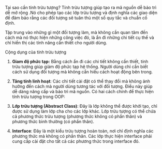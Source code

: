 Tại sao cần tính trừu tượng?
Tính trừu tượng giúp tạo ra mã nguồn dễ bảo trì dễ mở rộng .Nó cho phép tạo các lớp trừu tượng và định nghĩa các giao diện để đảm bảo rằng các đối tượng sẽ tuân thủ một số quy tắc và chuẩn cố định.

Tập trung vào những gì một đối tượng làm, mà không cần quan tâm đến cách mà nó thực hiện những công việc đó, là ẩn đi những chi tiết cụ thể và chỉ hiển thị các tính năng cần thiết cho người dùng.

Cộng dụng của tính trừu tượng
1. **Giam độ phức tạp:** Bằng cách ẩn đi các chi tiết không cần thiết, tính trừu tượng giúp giảm độ phức tạp hệ thống. Người dùng chỉ cần biết cách sử dụng đối tượng mà không cần hiểu cách hoạt động bên trong.
2. **Tăng tính linh hoạt**: Các chi tiết cài đặt có thể thay đổi mà không ảnh hưởng đến cách mà người dùng tương tác với đối tượng. Điều này giúp dễ dàng nâng cấp và bảo trì mã nguồn.
Có hai cách chính để thực hiện tính trừu tượng trong OOP:

1. **Lớp trừu tượng (Abstract Class)**: Đây là lớp không thể được khởi tạo, chỉ được sử dụng làm lớp cha cho các lớp khác. Lớp trừu tượng có thể chứa cả phương thức trừu tượng (phương thức không có phần thân) và phương thức bình thường (có phần thân).
    
2. **Interface**: Đây là một kiểu trừu tượng hoàn toàn, nơi chỉ định nghĩa các phương thức mà không có phần thân. Các lớp thực hiện interface phải cung cấp cài đặt cho tất cả các phương thức trong interface đó.


